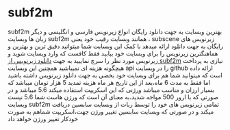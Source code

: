 # subf2m
subf2m بهترین وبسایت به جهت دانلود رایگان انواع زیرنویس فارسی و انگلیسی و دیگر زبان ها
وبسایت subf2m همانند وبسایت رقیب خود یعنی ، subscene زیرنویس های رایگان به جهت دانلود ارائه میدهد
با کمک این وبسایت شما میتوانید دقیق ترین و بهترین و هماهنگترین زیرنویس را برای وبسایت خود بیابید
فقط کافست که وارد وبسایت شوید و زیرنویس مورد نظر را سرچ نماییید
به جهت [دانلود زیرنویس از subf2m](https://subf2m.ir) نیازی به پرداخت هیچگونه هزینه ای نمیباشید
همچنین این وبسایت api را در وبسایت github ارائه داده است که میتوانید شما هم برای وبسایت خود بخضی به جهت دانلود زیرنویس داشته باشید
اما فقط به مدت 6 ماه،بعد از این تاریخ هر ماه هزینه تمدید 5 هزار تومان میباشد که بسیار ارزان و مناسب میباشد
ورژنی که این اسکریپت استفاده میکند 5.6 میباشد
و در صورتی که با ارور 500 مواجه شدید،به معنای آن است که ورژن هاست شما 5.6 نیست
وبسایت subf2m تمامی زیرنویس های خود را توسط ربات از وبسایت سابسین دریافت میکند و در صورتی که وبسایت سابسین تغییر ورژن جهت،اسکریپت شماهم به صورت خودکار تغییر ورژن خواهد داد

